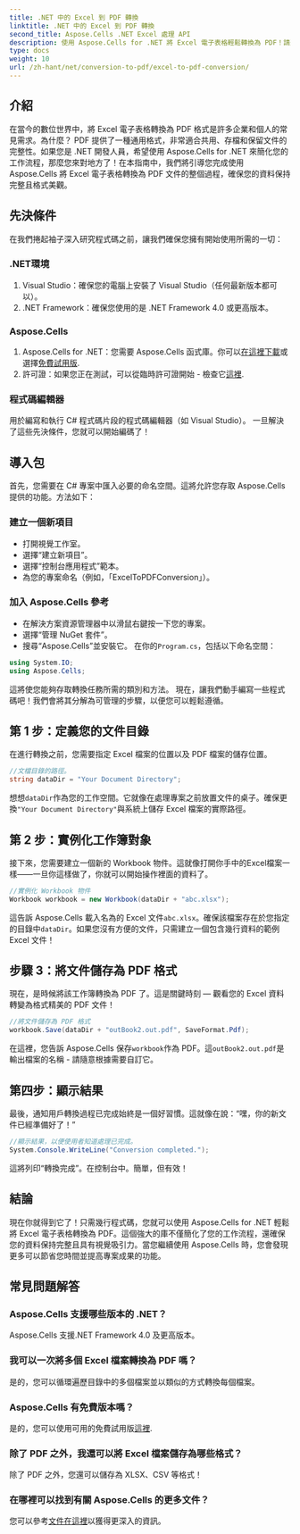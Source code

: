 ```yaml
---
title: .NET 中的 Excel 到 PDF 轉換
linktitle: .NET 中的 Excel 到 PDF 轉換
second_title: Aspose.Cells .NET Excel 處理 API
description: 使用 Aspose.Cells for .NET 將 Excel 電子表格輕鬆轉換為 PDF！請遵循我們的逐步指南以獲得無縫體驗。
type: docs
weight: 10
url: /zh-hant/net/conversion-to-pdf/excel-to-pdf-conversion/
---
```

## 介紹
在當今的數位世界中，將 Excel 電子表格轉換為 PDF 格式是許多企業和個人的常見需求。為什麼？ PDF 提供了一種通用格式，非常適合共用、存檔和保留文件的完整性。如果您是 .NET 開發人員，希望使用 Aspose.Cells for .NET 來簡化您的工作流程，那麼您來對地方了！在本指南中，我們將引導您完成使用 Aspose.Cells 將 Excel 電子表格轉換為 PDF 文件的整個過程，確保您的資料保持完整且格式美觀。
## 先決條件
在我們捲起袖子深入研究程式碼之前，讓我們確保您擁有開始使用所需的一切：
### .NET環境
1. Visual Studio：確保您的電腦上安裝了 Visual Studio（任何最新版本都可以）。
2. .NET Framework：確保您使用的是 .NET Framework 4.0 或更高版本。
### Aspose.Cells
1.  Aspose.Cells for .NET：您需要 Aspose.Cells 函式庫。你可以[在這裡下載](https://releases.aspose.com/cells/net/)或選擇[免費試用版](https://releases.aspose.com/).
2. 許可證：如果您正在測試，可以從臨時許可證開始 - 檢查它[這裡](https://purchase.aspose.com/temporary-license/).
### 程式碼編輯器
用於編寫和執行 C# 程式碼片段的程式碼編輯器（如 Visual Studio）。
一旦解決了這些先決條件，您就可以開始編碼了！
## 導入包
首先，您需要在 C# 專案中匯入必要的命名空間。這將允許您存取 Aspose.Cells 提供的功能。方法如下：
### 建立一個新項目
- 打開視覺工作室。
- 選擇“建立新項目”。
- 選擇“控制台應用程式”範本。
- 為您的專案命名（例如，「ExcelToPDFConversion」）。
### 加入 Aspose.Cells 參考
- 在解決方案資源管理器中以滑鼠右鍵按一下您的專案。
- 選擇“管理 NuGet 套件”。
- 搜尋“Aspose.Cells”並安裝它。
在你的`Program.cs`，包括以下命名空間：
```csharp
using System.IO;
using Aspose.Cells;
```
這將使您能夠存取轉換任務所需的類別和方法。
現在，讓我們動手編寫一些程式碼吧！我們會將其分解為可管理的步驟，以便您可以輕鬆遵循。
## 第 1 步：定義您的文件目錄
在進行轉換之前，您需要指定 Excel 檔案的位置以及 PDF 檔案的儲存位置。
```csharp
//文檔目錄的路徑。
string dataDir = "Your Document Directory";
```

想想`dataDir`作為您的工作空間。它就像在處理專案之前放置文件的桌子。確保更換`"Your Document Directory"`與系統上儲存 Excel 檔案的實際路徑。
## 第 2 步：實例化工作簿對象
接下來，您需要建立一個新的 Workbook 物件。這就像打開你手中的Excel檔案一樣——一旦你這樣做了，你就可以開始操作裡面的資料了。
```csharp
//實例化 Workbook 物件
Workbook workbook = new Workbook(dataDir + "abc.xlsx");
```

這告訴 Aspose.Cells 載入名為的 Excel 文件`abc.xlsx`。確保該檔案存在於您指定的目錄中`dataDir`。如果您沒有方便的文件，只需建立一個包含幾行資料的範例 Excel 文件！
## 步驟 3：將文件儲存為 PDF 格式
現在，是時候將該工作簿轉換為 PDF 了。這是關鍵時刻 — 觀看您的 Excel 資料轉變為格式精美的 PDF 文件！
```csharp
//將文件儲存為 PDF 格式
workbook.Save(dataDir + "outBook2.out.pdf", SaveFormat.Pdf);
```

在這裡，您告訴 Aspose.Cells 保存`workbook`作為 PDF。這`outBook2.out.pdf`是輸出檔案的名稱 - 請隨意根據需要自訂它。
## 第四步：顯示結果
最後，通知用戶轉換過程已完成始終是一個好習慣。這就像在說：“嘿，你的新文件已經準備好了！”
```csharp
//顯示結果，以便使用者知道處理已完成。
System.Console.WriteLine("Conversion completed.");
```

這將列印“轉換完成”。在控制台中。簡單，但有效！

## 結論
現在你就得到它了！只需幾行程式碼，您就可以使用 Aspose.Cells for .NET 輕鬆將 Excel 電子表格轉換為 PDF。這個強大的庫不僅簡化了您的工作流程，還確保您的資料保持完整且具有視覺吸引力。當您繼續使用 Aspose.Cells 時，您會發現更多可以節省您時間並提高專案成果的功能。
## 常見問題解答
### Aspose.Cells 支援哪些版本的 .NET？
Aspose.Cells 支援.NET Framework 4.0 及更高版本。
### 我可以一次將多個 Excel 檔案轉換為 PDF 嗎？
是的，您可以循環遍歷目錄中的多個檔案並以類似的方式轉換每個檔案。
### Aspose.Cells 有免費版本嗎？
是的，您可以使用可用的免費試用版[這裡](https://releases.aspose.com/).
### 除了 PDF 之外，我還可以將 Excel 檔案儲存為哪些格式？
除了 PDF 之外，您還可以儲存為 XLSX、CSV 等格式！
### 在哪裡可以找到有關 Aspose.Cells 的更多文件？
您可以參考[文件在這裡](https://reference.aspose.com/cells/net/)以獲得更深入的資訊。